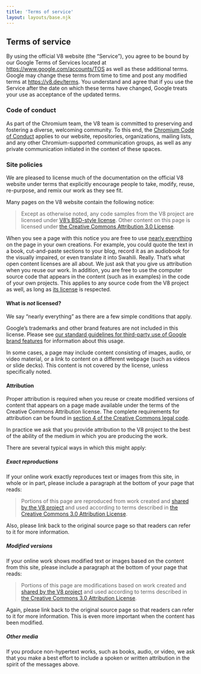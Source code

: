 ```yaml
---
title: 'Terms of service'
layout: layouts/base.njk
---
```

## Terms of service

By using the official V8 website (the “Service”), you agree to be bound by our Google Terms of Services located at <https://www.google.com/accounts/TOS> as well as these additional terms. Google may change these terms from time to time and post any modified terms at <https://v8.dev/terms>. You understand and agree that if you use the Service after the date on which these terms have changed, Google treats your use as acceptance of the updated terms.

### Code of conduct

As part of the Chromium team, the V8 team is committed to preserving and fostering a diverse, welcoming community. To this end, the [Chromium Code of Conduct](https://chromium.googlesource.com/chromium/src/+/master/CODE_OF_CONDUCT.md) applies to our website, repositories, organizations, mailing lists, and any other Chromium-supported communication groups, as well as any private communication initiated in the context of these spaces.

### Site policies

We are pleased to license much of the documentation on the official V8 website under terms that explicitly encourage people to take, modify, reuse, re-purpose, and remix our work as they see fit.

Many pages on the V8 website contain the following notice:

> Except as otherwise noted, any code samples from the V8 project are licensed under [V8’s BSD-style license](https://chromium.googlesource.com/v8/v8.git/+/master/LICENSE). Other content on this page is licensed under [the Creative Commons Attribution 3.0 License](https://creativecommons.org/licenses/by/3.0/).

When you see a page with this notice you are free to use [nearly everything](#restrictions) on the page in your own creations. For example, you could quote the text in a book, cut-and-paste sections to your blog, record it as an audiobook for the visually impaired, or even translate it into Swahili. Really. That’s what open content licenses are all about. We just ask that you give us attribution when you reuse our work.
In addition, you are free to use the computer source code that appears in the content (such as in examples) in the code of your own projects. This applies to any source code from the V8 project as well, as long as [its license](https://chromium.googlesource.com/v8/v8.git/+/master/LICENSE) is respected.

#### What is _not_ licensed?

We say “nearly everything” as there are a few simple conditions that apply.

Google’s trademarks and other brand features are not included in this license. Please see [our standard guidelines for third-party use of Google brand features](https://www.google.com/permissions/guidelines.html) for information about this usage.

In some cases, a page may include content consisting of images, audio, or video material, or a link to content on a different webpage (such as videos or slide decks). This content is not covered by the license, unless specifically noted.

#### Attribution

Proper attribution is required when you reuse or create modified versions of content that appears on a page made available under the terms of the Creative Commons Attribution license. The complete requirements for attribution can be found in [section 4 of the Creative Commons legal code](https://creativecommons.org/licenses/by/3.0/legalcode).

In practice we ask that you provide attribution to the V8 project to the best of the ability of the medium in which you are producing the work.

There are several typical ways in which this might apply:

##### Exact reproductions

If your online work exactly reproduces text or images from this site, in whole or in part, please include a paragraph at the bottom of your page that reads:

> Portions of this page are reproduced from work created and [shared by the V8 project](/terms#site-policies) and used according to terms described in [the Creative Commons 3.0 Attribution License](https://creativecommons.org/licenses/by/3.0/).

Also, please link back to the original source page so that readers can refer to it for more information.

##### Modified versions

If your online work shows modified text or images based on the content from this site, please include a paragraph at the bottom of your page that reads:

> Portions of this page are modifications based on work created and [shared by the V8 project](/terms#site-policies) and used according to terms described in [the Creative Commons 3.0 Attribution License](https://creativecommons.org/licenses/by/3.0/).

Again, please link back to the original source page so that readers can refer to it for more information. This is even more important when the content has been modified.

##### Other media

If you produce non-hypertext works, such as books, audio, or video, we ask that you make a best effort to include a spoken or written attribution in the spirit of the messages above.
